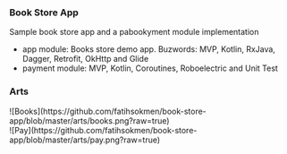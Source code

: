 ### Book Store App
Sample book store app and a pabookyment module implementation

* app module: Books store demo app. Buzwords: MVP, Kotlin, RxJava, Dagger, Retrofit, OkHttp and Glide
* payment module: MVP, Kotlin, Coroutines, Roboelectric and Unit Test

### Arts

<dl>
  <dt>![Books](https://github.com/fatihsokmen/book-store-app/blob/master/arts/books.png?raw=true)</dt>
  <dt>![Pay](https://github.com/fatihsokmen/book-store-app/blob/master/arts/pay.png?raw=true)</dt>
</dl>


